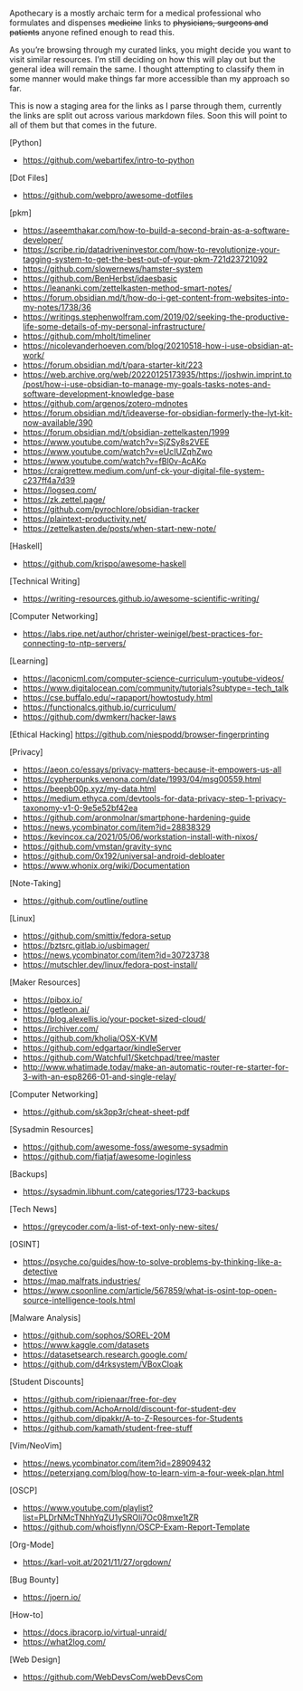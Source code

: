 Apothecary is a mostly archaic term for a medical professional who formulates and dispenses ~~medicine~~ links to ~~physicians, surgeons and patients~~ anyone refined enough to read this.

As you’re browsing through my curated links, you might decide you want to visit similar resources. I’m still deciding on how this will play out but the general idea will remain the same. I thought attempting to classify them in some manner would make things far more accessible than my approach so far.

This is now a staging area for the links as I parse through them, currently the links are split out across various markdown files. Soon this will point to all of them but that comes in the future.

[Python]
- https://github.com/webartifex/intro-to-python

[Dot Files]
- https://github.com/webpro/awesome-dotfiles

[pkm]
- https://aseemthakar.com/how-to-build-a-second-brain-as-a-software-developer/
- https://scribe.rip/datadriveninvestor.com/how-to-revolutionize-your-tagging-system-to-get-the-best-out-of-your-pkm-721d23721092
- https://github.com/slowernews/hamster-system
- https://github.com/BenHerbst/idaesbasic
- https://leananki.com/zettelkasten-method-smart-notes/
- https://forum.obsidian.md/t/how-do-i-get-content-from-websites-into-my-notes/1738/36
- https://writings.stephenwolfram.com/2019/02/seeking-the-productive-life-some-details-of-my-personal-infrastructure/
- https://github.com/mholt/timeliner
- https://nicolevanderhoeven.com/blog/20210518-how-i-use-obsidian-at-work/
- https://forum.obsidian.md/t/para-starter-kit/223
- https://web.archive.org/web/20220125173935/https://joshwin.imprint.to/post/how-i-use-obsidian-to-manage-my-goals-tasks-notes-and-software-development-knowledge-base
- https://github.com/argenos/zotero-mdnotes
- https://forum.obsidian.md/t/ideaverse-for-obsidian-formerly-the-lyt-kit-now-available/390
- https://forum.obsidian.md/t/obsidian-zettelkasten/1999
- https://www.youtube.com/watch?v=SjZSy8s2VEE
- https://www.youtube.com/watch?v=eUcIUZqhZwo
- https://www.youtube.com/watch?v=fBl0v-AcAKo
- https://craigrettew.medium.com/unf-ck-your-digital-file-system-c237ff4a7d39
- https://logseq.com/
- https://zk.zettel.page/
- https://github.com/pyrochlore/obsidian-tracker
- https://plaintext-productivity.net/
- https://zettelkasten.de/posts/when-start-new-note/

[Haskell]
- https://github.com/krispo/awesome-haskell

[Technical Writing]
- https://writing-resources.github.io/awesome-scientific-writing/

[Computer Networking]
- https://labs.ripe.net/author/christer-weinigel/best-practices-for-connecting-to-ntp-servers/

[Learning]
- https://laconicml.com/computer-science-curriculum-youtube-videos/
- https://www.digitalocean.com/community/tutorials?subtype=-tech_talk
- https://cse.buffalo.edu/~rapaport/howtostudy.html
- https://functionalcs.github.io/curriculum/
- https://github.com/dwmkerr/hacker-laws

[Ethical Hacking]
https://github.com/niespodd/browser-fingerprinting

[Privacy]
- https://aeon.co/essays/privacy-matters-because-it-empowers-us-all
- https://cypherpunks.venona.com/date/1993/04/msg00559.html
- https://beepb00p.xyz/my-data.html
- https://medium.ethyca.com/devtools-for-data-privacy-step-1-privacy-taxonomy-v1-0-9e5e52bf42ea
- https://github.com/aronmolnar/smartphone-hardening-guide
- https://news.ycombinator.com/item?id=28838329
- https://kevincox.ca/2021/05/06/workstation-install-with-nixos/
- https://github.com/vmstan/gravity-sync
- https://github.com/0x192/universal-android-debloater
- https://www.whonix.org/wiki/Documentation

[Note-Taking]
- https://github.com/outline/outline

[Linux]
- https://github.com/smittix/fedora-setup
- https://bztsrc.gitlab.io/usbimager/
- https://news.ycombinator.com/item?id=30723738
- https://mutschler.dev/linux/fedora-post-install/

[Maker Resources]
- https://pibox.io/
- https://getleon.ai/
- https://blog.alexellis.io/your-pocket-sized-cloud/
- https://irchiver.com/
- https://github.com/kholia/OSX-KVM
- https://github.com/edgartaor/kindleServer
- https://github.com/Watchful1/Sketchpad/tree/master
- http://www.whatimade.today/make-an-automatic-router-re-starter-for-3-with-an-esp8266-01-and-single-relay/

[Computer Networking]
- https://github.com/sk3pp3r/cheat-sheet-pdf

[Sysadmin Resources]
- https://github.com/awesome-foss/awesome-sysadmin
- https://github.com/fiatjaf/awesome-loginless

[Backups]
- https://sysadmin.libhunt.com/categories/1723-backups

[Tech News]
- https://greycoder.com/a-list-of-text-only-new-sites/

[OSINT]
- https://psyche.co/guides/how-to-solve-problems-by-thinking-like-a-detective
- https://map.malfrats.industries/
- https://www.csoonline.com/article/567859/what-is-osint-top-open-source-intelligence-tools.html


[Malware Analysis]
- https://github.com/sophos/SOREL-20M
- https://www.kaggle.com/datasets
- https://datasetsearch.research.google.com/
- https://github.com/d4rksystem/VBoxCloak

[Student Discounts]
- https://github.com/ripienaar/free-for-dev
- https://github.com/AchoArnold/discount-for-student-dev
- https://github.com/dipakkr/A-to-Z-Resources-for-Students
- https://github.com/kamath/student-free-stuff

[Vim/NeoVim]
- https://news.ycombinator.com/item?id=28909432
- https://peterxjang.com/blog/how-to-learn-vim-a-four-week-plan.html

[OSCP]
- https://www.youtube.com/playlist?list=PLDrNMcTNhhYqZU1ySROli7Oc08mxe1tZR
- https://github.com/whoisflynn/OSCP-Exam-Report-Template

[Org-Mode]
- https://karl-voit.at/2021/11/27/orgdown/

[Bug Bounty]
- https://joern.io/

[How-to]
- https://docs.ibracorp.io/virtual-unraid/
- https://what2log.com/

[Web Design]
- https://github.com/WebDevsCom/webDevsCom
